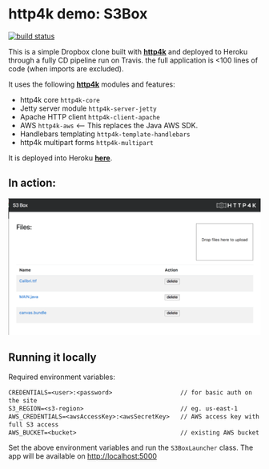 # http4k demo: S3Box 

[![build status](https://travis-ci.org/daviddenton/http4k-demo-s3box.svg?branch=master)](https://travis-ci.org/daviddenton/http4k-demo-s3box.svg?branch=master)

This is a simple Dropbox clone built with [**http4k**](https://http4k.org) and deployed to Heroku through a fully CD pipeline run on Travis. the full application is <100 lines of code (when imports are excluded).

It uses the following [**http4k**](https://http4k.org) modules and features:

- http4k core `http4k-core`
- Jetty server module `http4k-server-jetty`
- Apache HTTP client `http4k-client-apache`
- AWS `http4k-aws` <-- This replaces the Java AWS SDK.
- Handlebars templating `http4k-template-handlebars`
- http4k multipart forms `http4k-multipart`

It is deployed into Heroku [**here**](http://http4k-demo-s3box.herokuapp.com/).

## In action:

<img src="https://github.com/daviddenton/http4k-demo-s3box/raw/master/screenshot.png"/>

## Running it locally

Required environment variables:
```
CREDENTIALS=<user>:<password>                   // for basic auth on the site
S3_REGION=<s3-region>                           // eg. us-east-1
AWS_CREDENTIALS=<awsAccessKey>:<awsSecretKey>   // AWS access key with full S3 access
AWS_BUCKET=<bucket>                             // existing AWS bucket
```

Set the above environment variables and run the `S3BoxLauncher` class. The app will be available on [http://localhost:5000](http://localhost:5000)
